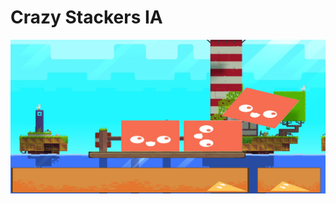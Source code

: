 # Crazy Stackers IA


![alt text](https://github.com/Doominator96/Crazy-Stackers-IA/raw/master/Immagine.png "Crazy Stackers")
